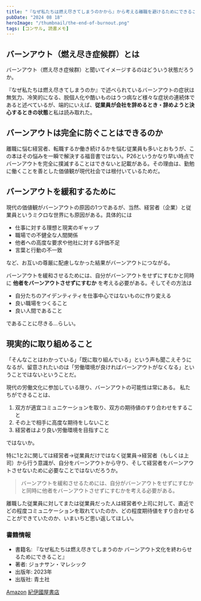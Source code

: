 ```yaml
---
title: "『なぜ私たちは燃え尽きてしまうのかから』から考える離職を避けるためにできること"
pubDate: "2024 08 18"
heroImage: "/thumbnail/the-end-of-burnout.png"
tags: [コンサル, 読書メモ]
---
```


## バーンアウト（燃え尽き症候群）とは

バーンアウト（燃え尽き症候群）と聞いてイメージするのはどういう状態だろうか。

『なぜ私たちは燃え尽きてしまうのか』で述べられているバーンアウトの症状は無気力、冷笑的になる、脱個人化や酷いものはうつ病など様々な症状の連続体であると述べているが、端的にいえば、**従業員が会社を辞めるとき・辞めようと決心するときの状態**と私は読み取れた。

## バーンアウトは完全に防ぐことはできるのか

離職に悩む経営者、転職するか働き続けるかを悩む従業員も多いとおもうが、この本はその悩みを一瞬で解決する福音書ではない。P26というかなり早い時点でバーンアウトを完全に撲滅することはできないと記載がある。その理由は、勤勉に働くことを善とした価値観が現代社会では根付いているためだ。

## バーンアウトを緩和するために

現代の価値観がバーンアウトの原因の1つであるが、当然、経営者（企業）と従業員というミクロな世界にも原因がある。具体的には

- 仕事に対する理想と現実のギャップ
- 職場での不健全な人間関係
- 他者への高度な要求や他社に対する評価不足
- 言葉と行動の不一致

など、お互いの尊厳に配慮しなかった結果がバーンアウトにつながる。

バーンアウトを緩和させるためには、自分がバーンアウトをせずにすむかと同時に **他者をバーンアウトさせずにすむか** を考える必要がある。そしてその方法は

- 自分たちのアイデンティティを仕事中心ではないものに作り変える
- 良い職場をつくること
- 良い人間であること

であることに尽きる…らしい。

## 現実的に取り組めること

「そんなことはわかっている」「既に取り組んでいる」という声も聞こえそうになるが、留意されたいのは「労働環境が良ければバーンアウトがなくなる」ということではないということだ。

現代の労働文化に参加している限り、バーンアウトの可能性は常にある。
私たちができることは、

1. 双方が適宜コミュニケーションを取り、双方の期待値のすり合わせをすること
2. その上で相手に高度な期待をしないこと
3. 経営者はより良い労働環境を目指すこと

ではないか。

特に1と2に関しては経営者→従業員だけではなく従業員→経営者（もしくは上司）から行う意識が、自分をバーンアウトから守り、そして経営者をバーンアウトさせないために必要なことではないだろうか。

> バーンアウトを緩和させるためには、自分がバーンアウトをせずにすむかと同時に他者をバーンアウトさせずにすむかを考える必要がある。

離職した従業員に対してまたは従業員だった人は経営者や上司に対して、直近でどの程度コミュニケーションを取れていたのか、どの程度期待値をすり合わせることができていたのか、いまいちど思い返してほしい。

### 書籍情報

- 書籍名: 『なぜ私たちは燃え尽きてしまうのか バーンアウト文化を終わらせるためにできること』
- 著者: ジョナサン・マレシック
- 出版年: 2023年
- 出版社: 青土社

[Amazon](http://www.amazon.co.jp/dp/4791775910)
[紀伊國屋書店](https://www.kinokuniya.co.jp/f/dsg-01-9784791775910)
